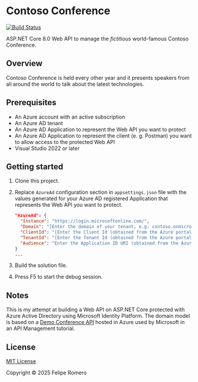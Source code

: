 # Contoso Conference

[![Build Status][badge]][branch]

ASP.NET Core 8.0 Web API to manage the *fictitious* world-famous Contoso Conference.

## Overview

Contoso Conference is held every other year and it presents speakers from all around the world to talk about the latest technologies.

## Prerequisites

- An Azure account with an active subscription
- An Azure AD tenant
- An Azure AD Application to represent the Web API you want to protect
- An Azure AD Application to represent the client (e. g. Postman) you want to allow access to the protected Web API
- Visual Studio 2022 or later

## Getting started

1. Clone this project.
2. Replace `AzureAd` configuration section in `appsettings.json` file with the values generated for your Azure AD registered Application that represents the Web API you want to protect.

   ```json
   "AzureAd": {
     "Instance": "https://login.microsoftonline.com/",
     "Domain": "[Enter the domain of your tenant, e.g. contoso.onmicrosoft.com]",
     "ClientId": "[Enter the Client Id (obtained from the Azure portal), e.g. ba74781c2-53c2-442a-97c2-3d60re42f403]",
     "TenantId": "[Enter the Tenant Id (obtained from the Azure portal), e.g. da41245a5-11b3-996c-00a8-4d99re19f292]",
     "Audience": "Enter the Application ID URI (obtained from the Azure portal), e.g. api://ba74781c2-53c2-442a-97c2-3d60re42f403"
   }
   ...
   ```

3. Build the solution file.
4. Press F5 to start the debug session.

## Notes

This is my attempt at building a Web API on ASP.NET Core protected with Azure Active Directory using Microsoft Identity Platform.
The domain model is based on a [Demo Conference API][demo] hosted in Azure used by Microsoft in an API Management tutorial.

## License

[MIT License](./LICENSE)

Copyright &copy; 2025 Felipe Romero

[branch]: https://dev.azure.com/feliperomeromx/Projects/_build/latest?definitionId=12&branchName=master
[badge]: https://dev.azure.com/feliperomeromx/Projects/_apis/build/status/feliperomero3.ContosoConference?branchName=master
[demo]: https://conferenceapi.azurewebsites.net/?format=json
